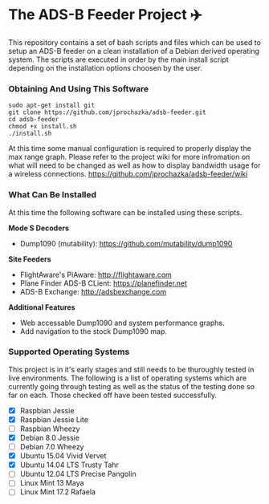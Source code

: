 # The ADS-B Feeder Project :airplane:

This repository contains a set of bash scripts and files which can be used to setup an ADS-B
feeder on a clean installation of a Debian derived operating system. The scripts are executed
in order by the main install script depending on the installation options choosen by the user.

### Obtaining And Using This Software

    sudo apt-get install git
    git clone https://github.com/jprochazka/adsb-feeder.git
    cd adsb-feeder
    chmod +x install.sh
    ./install.sh

At this time some manual configuration is required to properly display the max range graph. Please
refer to the project wiki for more infromation on what will need to be changed as well as how to
display bandwidth usage for a wireless connections. https://github.com/jprochazka/adsb-feeder/wiki

### What Can Be Installed

At this time the following software can be installed using these scripts.

**Mode S Decoders**

* Dump1090 (mutability):   https://github.com/mutability/dump1090

**Site Feeders**

* FlightAware's PiAware:      http://flightaware.com
* Plane Finder ADS-B CLient:  https://planefinder.net
* ADS-B Exchange:             http://adsbexchange.com

**Additional Features**

* Web accessable Dump1090 and system performance graphs.
* Add navigation to the stock Dump1090 map.

### Supported Operating Systems

This project is in it's early stages and still needs to be thuroughly tested in live environments.
The following is a list of operating systems which are currently going through testing as well as
the status of the testing done so far on each. Those checked off have been tested successfully.

- [X] Raspbian Jessie
- [X] Raspbian Jessie Lite
- [ ] Raspbian Wheezy
- [X] Debian 8.0 Jessie
- [ ] Debian 7.0 Wheezy
- [X] Ubuntu 15.04 Vivid Vervet
- [X] Ubuntu 14.04 LTS Trusty Tahr
- [ ] Ubuntu 12.04 LTS Precise Pangolin
- [ ] Linux Mint 13 Maya
- [ ] Linux Mint 17.2 Rafaela
